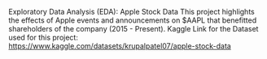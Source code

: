 Exploratory Data Analysis (EDA): Apple Stock Data
This project highlights the effects of Apple events and announcements on $AAPL that benefitted shareholders of the company (2015 - Present).
Kaggle Link for the Dataset used for this project: https://www.kaggle.com/datasets/krupalpatel07/apple-stock-data
